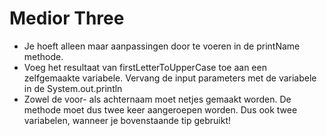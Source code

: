 # Medior Three

* Je hoeft alleen maar aanpassingen door te voeren in de printName methode.
* Voeg het resultaat van firstLetterToUpperCase toe aan een zelfgemaakte variabele. Vervang de input parameters met de variabele in de System.out.println
* Zowel de voor- als achternaam moet netjes gemaakt worden. De methode moet dus twee keer aangeroepen worden. Dus ook twee variabelen, wanneer je bovenstaande tip gebruikt!